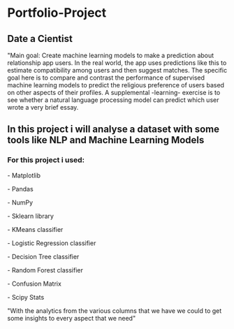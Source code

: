 # Portfolio-Project

 <h2> Date a Cientist </h2>
 
<p> "Main goal: Create machine learning models to make a prediction about relationship app users. In the real world, the app uses predictions like this to estimate compatibility among users and then suggest matches. The specific goal here is to compare and contrast the performance of supervised machine learning models to predict the religious preference of users based on other aspects of their profiles. A supplemental -learning- exercise is to see whether a natural language processing model can predict which user wrote a very brief essay.</p>
    
<h2> In this project i will analyse a dataset with some tools like NLP and Machine Learning Models </h2>
   <h3> For this project i used:</h3>
    <p>- Matplotlib</p>
    <p>- Pandas</p>
    <p>- NumPy</p>
    <p>- Sklearn library</p>
    <p>- KMeans classifier</p>
    <p>- Logistic Regression classifier</p>
    <p>- Decision Tree classifier</p>
    <p>- Random Forest classifier</p>
    <p>- Confusion Matrix</p>
    <p>- Scipy Stats</p>
    
   <p> "With the analytics from the various columns that we have we could to get some insights to every aspect that we need" </p>
